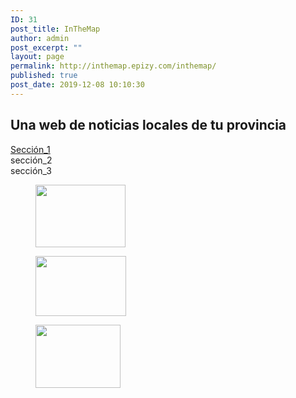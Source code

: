 ```yaml
---
ID: 31
post_title: InTheMap
author: admin
post_excerpt: ""
layout: page
permalink: http://inthemap.epizy.com/inthemap/
published: true
post_date: 2019-12-08 10:10:30
---
```

<!-- wp:heading {"align":"center"} -->
<h2 class="has-text-align-center">Una web de noticias locales de tu provincia</h2>
<!-- /wp:heading -->

<!-- wp:columns -->
<div class="wp-block-columns"><!-- wp:column -->
<div class="wp-block-column"><!-- wp:button -->
<div class="wp-block-button"><a class="wp-block-button__link" href="">Sección_1</a></div>
<!-- /wp:button --></div>
<!-- /wp:column -->

<!-- wp:column -->
<div class="wp-block-column"><!-- wp:button -->
<div class="wp-block-button"><a class="wp-block-button__link">sección_2</a></div>
<!-- /wp:button --></div>
<!-- /wp:column -->

<!-- wp:column -->
<div class="wp-block-column"><!-- wp:button -->
<div class="wp-block-button"><a class="wp-block-button__link">sección_3</a></div>
<!-- /wp:button --></div>
<!-- /wp:column --></div>
<!-- /wp:columns -->

<!-- wp:columns -->
<div class="wp-block-columns"><!-- wp:column -->
<div class="wp-block-column"><!-- wp:image {"id":41,"width":144,"height":100,"sizeSlug":"large"} -->
<figure class="wp-block-image size-large is-resized"><img src="http://inthemap.epizy.com/wp-content/uploads/2019/12/Pontevedra.jpg" alt="" class="wp-image-41" width="144" height="100"/></figure>
<!-- /wp:image --></div>
<!-- /wp:column -->

<!-- wp:column -->
<div class="wp-block-column"><!-- wp:image {"id":37,"width":145,"height":96,"sizeSlug":"large"} -->
<figure class="wp-block-image size-large is-resized"><img src="http://inthemap.epizy.com/wp-content/uploads/2019/12/Emergencias.jpg" alt="" class="wp-image-37" width="145" height="96"/></figure>
<!-- /wp:image --></div>
<!-- /wp:column -->

<!-- wp:column -->
<div class="wp-block-column"><!-- wp:image {"id":34,"width":136,"height":101,"sizeSlug":"large"} -->
<figure class="wp-block-image size-large is-resized"><img src="http://inthemap.epizy.com/wp-content/uploads/2019/12/Ajedrez_campeonato.jpeg" alt="" class="wp-image-34" width="136" height="101"/></figure>
<!-- /wp:image --></div>
<!-- /wp:column --></div>
<!-- /wp:columns -->

<!-- wp:paragraph -->
<p></p>
<!-- /wp:paragraph -->